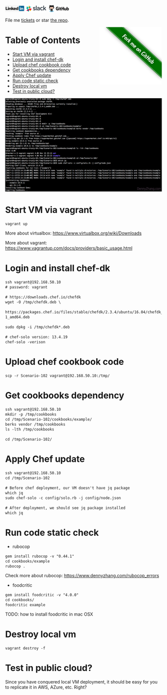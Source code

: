 [![LinkedIn](https://raw.githubusercontent.com/USDevOps/mywechat-slack-group/master/images/linkedin.png)](https://www.linkedin.com/in/dennyzhang001) [![Slack](https://raw.githubusercontent.com/USDevOps/mywechat-slack-group/master/images/slack.png)](https://www.dennyzhang.com/slack) [![Github](https://raw.githubusercontent.com/USDevOps/mywechat-slack-group/master/images/github.png)](https://github.com/DennyZhang)

File me [tickets](https://github.com/DennyZhang/chef-study/issues) or star [the repo](https://github.com/DennyZhang/chef-study).

<a href="https://github.com/DennyZhang?tab=followers"><img align="right" width="200" height="183" src="https://raw.githubusercontent.com/USDevOps/mywechat-slack-group/master/images/fork_github.png" /></a>

Table of Contents
=================

   * [Start VM via vagrant](#start-vm-via-vagrant)
   * [Login and install chef-dk](#login-and-install-chef-dk)
   * [Upload chef cookbook code](#upload-chef-cookbook-code)
   * [Get cookbooks dependency](#get-cookbooks-dependency)
   * [Apply Chef update](#apply-chef-update)
   * [Run code static check](#run-code-static-check)
   * [Destroy local vm](#destroy-local-vm)
   * [Test in public cloud?](#test-in-public-cloud)

![scenario-102-screenshot.jpg](../images/scenario-102-screenshot.jpg)

# Start VM via vagrant
```
vagrant up
```
More about virtualbox: https://www.virtualbox.org/wiki/Downloads

More about vagrant: https://www.vagrantup.com/docs/providers/basic_usage.html

# Login and install chef-dk
```
ssh vagrant@192.168.50.10
# password: vagrant

# https://downloads.chef.io/chefdk
wget -O /tmp/chefdk.deb \
     https://packages.chef.io/files/stable/chefdk/2.3.4/ubuntu/16.04/chefdk_2.3.4-1_amd64.deb

sudo dpkg -i /tmp/chefdk*.deb

# chef-solo version: 13.4.19
chef-solo -verison
```

# Upload chef cookbook code
```
scp -r Scenario-102 vagrant@192.168.50.10:/tmp/
```

# Get cookbooks dependency
```
ssh vagrant@192.168.50.10
mkdir -p /tmp/cookbooks
cd /tmp/Scenario-102/cookbooks/example/
berks vendor /tmp/cookbooks
ls -lth /tmp/cookbooks

cd /tmp/Scenario-102/
```

# Apply Chef update
```
ssh vagrant@192.168.50.10
cd /tmp/Scenario-102

# Before chef deployment, our VM doesn't have jq package
which jq
sudo chef-solo -c config/solo.rb -j config/node.json

# After deployment, we should see jq package installed
which jq
```

# Run code static check
- rubocop
```
gem install rubocop -v "0.44.1"
cd cookbooks/example
rubocop .
```
Check more about rubocop: https://www.dennyzhang.com/rubocop_errors

- foodcritic
```
gem install foodcritic -v "4.0.0"
cd cookbooks/
foodcritic example
```

TODO: how to install foodcritic in mac OSX

# Destroy local vm
```
vagrant destroy -f
```

# Test in public cloud?

Since you have conquered local VM deployment, it should be easy for you to replicate it in AWS, AZure, etc. Right?
